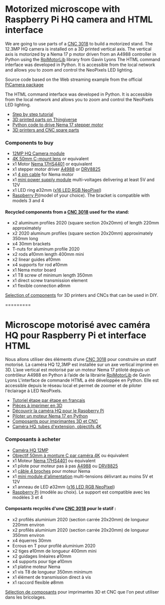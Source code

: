 # Motorized microscope with Raspberry Pi HQ camera and HTML interface
We are going to use parts of a [CNC 3018](https://amzn.to/3jST8Bs) to build a motorized stand. The 12.3MP HQ camera is installed on a 3D printed vertical axis. The vertical axis is motorized by a Nema 17 p motor driven from an A4988 controller in Python using the [RpiMotorLib](https://github.com/gavinlyonsrepo/RpiMotorLib) library from Gavin Lyons
The HTML command interface was developed in Python. It is accessible from the local network and allows you to zoom and control the NeoPixels LED lighting.

Source code based on the Web streaming example from the official [PiCamera package](http://picamera.readthedocs.io/en/latest/recipes2.html#web-streaming)

The HTML command interface was developed in Python. It is accessible from the local network and allows you to zoom and control the NeoPixels LED lighting.

* [Step by step tutorial](https://diyprojects.io/motorized-microscope-hq-camera-raspberry-pi-python-html-interface/)
* [3D printed parts on Thingiverse](https://www.thingiverse.com/thing:4641573)
* [Python code to drive Nema 17 stepper motor](https://diyprojects.io/drive-nema-17-stepper-motor-rpimotorlib-python-library-a4988/)
* [3D printers and CNC spare parts](https://diyprojects.io/components-diy-3d-printer-profiles-tnut-nema-17-a4899/)

### Components to buy
* [12MP HQ Camera module](https://s.click.aliexpress.com/e/_ArT8CJ)
* [4K 50mm C-mount lens](https://s.click.aliexpress.com/e/_ACyuyb) or equivalent
* x1 Motor [Nema 17HS4401](https://amzn.to/37Z5YMi) or equivalent
* x1 stepper motor driver [A4988](https://amzn.to/2TLUrHL) or [DRV8825](https://amzn.to/3jKHZCI)
* x1 [4 pin cable](https://amzn.to/3mPEg8Z) for Nema motor
* x1 [mini power supply module](https://www.banggood.com/fr/search/power-supply-module-5v-12v/0-0-0-1-1-60-0-price-0-0_p-2.html?p=RA18043558422201601Y) multi-voltages delivering at least 5V and 12V
* x1 LED ring ø32mm ([x16 LED RGB NeoPixel](https://amzn.to/34Nm9KG))
* [Raspberry Pi](https://amzn.to/2TJ5txu)(model of your choice). The bracket is compatible with models 3 and 4

#### Recycled components from a [CNC 3018](https://amzn.to/3oQmzrC) used for the stand:

* x2 aluminum profiles 2020 (square section 20x20mm) of length 220mm approximately
* x2 2020 aluminum profiles (square section 20x20mm) approximately 350mm long
* x4 30mm brackets
* T-nuts for aluminum profile 2020
* x2 rods ø10mm length 400mm mini
* x2 linear guides ø10mm
* x4 supports for rod ø10mm
* x1 Nema motor board
* x1 T8 screw of minimum length 350mm
* x1 direct screw transmission element
* x1 flexible connection ø8mm

[Selection of components](https://diyprojects.io/components-diy-3d-printer-profiles-tnut-nema-17-a4899/) for 3D printers and CNCs that can be used in DIY.

=========
# Microscope motorisé avec caméra HQ pour Raspberry Pi et interface HTML
Nous allons utiliser des éléments d’une [CNC 3018](https://amzn.to/3jST8Bs) pour construire un statif motorisé. La caméra HQ 12,3MP est installée sur un axe vertical imprimé en 3D. L’axe vertical est motorisé par un moteur Nema 17 ptiloté depuis un contrôleur A4988 en Python à l’aide de la librairie [RpiMotorLib](https://github.com/gavinlyonsrepo/RpiMotorLib) de Gavin Lyons
L'interface de commande HTML a été développée en Python. Elle est accessible depuis le réseau local et permet de zoomer et de piloter l'éclairage à LED NeoPixels.

* [Tutoriel étape par étape en français](https://projetsdiy.fr/microscope-motorise-camera-hq-raspberrypi-interface-html/)
* [Pièces à imprimer en 3D](https://www.thingiverse.com/thing:4641573)
* [Découvrir la caméra HQ pour le Raspberry Pi](https://www.framboise314.fr/camera-hq-12-megapixel-pour-le-raspberry-pi-partie-1-2/)
* [Piloter un moteur Nema 17 en Python](https://projetsdiy.fr/raspberry-pi-piloter-un-moteur-pas-a-pas-nema-17-avec-la-librairie-rpimotorlib-python-pour-a4988/)
* [Composants pour imprimantes 3D et CNC](https://projetsdiy.fr/composants-imprimantes-3d-cnc-diy-profiles-ecrout-nema-17-a4899/)
* [Caméra HQ, tubes d'extension, objectifs 4K](https://projetsdiy.fr/prix-camera-raspberrypi-5mp-8mp-noir-hq-12mp-monture-c/)

### Composants à acheter
* [Caméra HQ 12MP](https://s.click.aliexpress.com/e/_ArT8CJ)
* [Objectif 50mm à monture C par caméra 4K](https://s.click.aliexpress.com/e/_ACyuyb) ou équivalent
* x1 Moteur [Nema 17HS4401](https://amzn.to/383fWMw) ou équivalent
* x1 pilote pour moteur pas à pas [A4988](https://amzn.to/2Gk0BM9) ou [DRV8825](https://amzn.to/3jPm79k)
* x1 [câble 4 broches](https://amzn.to/324gQ7D) pour moteur Nema
* x1 [mini module d'alimentation](https://www.banggood.com/fr/search/power-supply-module-5v-12v/0-0-0-1-1-60-0-price-0-0_p-2.html?p=RA18043558422201601Y) multi-tensions délivrant au moins 5V et 12V
* x1 anneau de LED ø32mm ([x16 LED RGB NeoPixel](https://amzn.to/323tK67))
* [Raspberry Pi](https://amzn.to/2TJ5txu) (modèle au choix). Le support est compatible avec les modèles 3 et 4

#### Composants recyclés d'une [CNC 3018](https://amzn.to/3265osk) pour le statif :

* x2 profilés aluminium 2020 (section carrée 20x20mm) de longueur 220mm environ
* x2 profilés aluminium 2020 (section carrée 20x20mm) de longueur 350mm environ
* x4 équerres 30mm
* Ecrous en T pour profilé aluminium 2020
* x2 tiges ø10mm de longueur 400mm mini
* x2 guidages linéaires ø10mm
* x4 supports pour tige ø10mm
* x1 platine moteur Nema
* x1 vis T8 de longueur 350mm minimum
* x1 élément de transmission direct à vis
* x1 raccord flexible ø8mm

[Sélection de composants](https://projetsdiy.fr/composants-imprimantes-3d-cnc-diy-profiles-ecrout-nema-17-a4899/) pour imprimantes 3D et CNC que l'on peut utiliser dans les bricolages.
